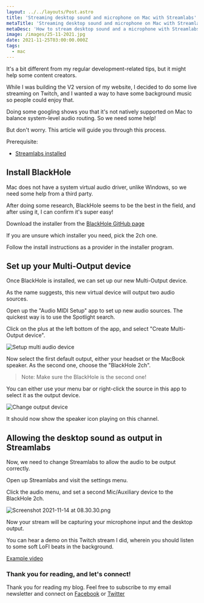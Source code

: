 ```yaml
---
layout: ../../layouts/Post.astro
title: 'Streaming desktop sound and microphone on Mac with Streamlabs'
metaTitle: 'Streaming desktop sound and microphone on Mac with Streamlabs'
metaDesc: 'How to stream desktop sound and a microphone with Streamlabs on Twitch'
image: /images/25-11-2021.jpg
date: 2021-11-25T03:00:00.000Z
tags:
  - mac
---
```


It's a bit different from my regular development-related tips, but it might help some content creators.

While I was building the V2 version of my website, I decided to do some live streaming on Twitch, and I wanted a way to have some background music so people could enjoy that.

Doing some googling shows you that it's not natively supported on Mac to balance system-level audio routing.
So we need some help!

But don't worry. This article will guide you through this process.

Prerequisite:

- [Streamlabs installed](https://streamlabs.com/)

## Install BlackHole

Mac does not have a system virtual audio driver, unlike Windows, so we need some help from a third party.

After doing some research, BlackHole seems to be the best in the field, and after using it, I can confirm it's super easy!

Download the installer from the [BlackHole GitHub page](https://github.com/ExistentialAudio/BlackHole)

If you are unsure which installer you need, pick the 2ch one.

Follow the install instructions as a provider in the installer program.

## Set up your Multi-Output device

Once BlackHole is installed, we can set up our new Multi-Output device.

As the name suggests, this new virtual device will output two audio sources.

Open up the "Audio MIDI Setup" app to set up new audio sources. The quickest way is to use the Spotlight search.

Click on the plus at the left bottom of the app, and select "Create Multi-Output device".

![Setup multi audio device](https://cdn.hashnode.com/res/hashnode/image/upload/v1636871076243/TTw0kaPMq.png)

Now select the first default output, either your headset or the MacBook speaker.
As the second one, choose the "BlackHole 2ch".

> Note: Make sure the BlackHole is the second one!

You can either use your menu bar or right-click the source in this app to select it as the output device.

![Change output device](https://cdn.hashnode.com/res/hashnode/image/upload/v1636871246343/kxbMqy90v.png)

It should now show the speaker icon playing on this channel.

## Allowing the desktop sound as output in Streamlabs

Now, we need to change Streamlabs to allow the audio to be output correctly.

Open up Streamlabs and visit the settings menu.

Click the audio menu, and set a second Mic/Auxiliary device to the BlackHole 2ch.

![Screenshot 2021-11-14 at 08.30.30.png](https://cdn.hashnode.com/res/hashnode/image/upload/v1636871451313/db8Enf6co.png)

Now your stream will be capturing your microphone input and the desktop output.

You can hear a demo on this Twitch stream I did, wherein you should listen to some soft LoFI beats in the background.

[Example video](https://www.youtube.com/watch?v=7fCEenL3kHU)

### Thank you for reading, and let's connect!

Thank you for reading my blog. Feel free to subscribe to my email newsletter and connect on [Facebook](https://www.facebook.com/DailyDevTipsBlog) or [Twitter](https://twitter.com/DailyDevTips1)
